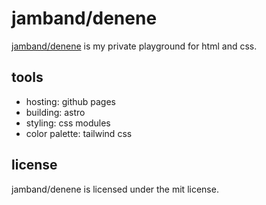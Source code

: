 # jamband/denene

[jamband/denene](https://jamband.github.io/denene/) is my private playground for html and css.

## tools

- hosting: github pages
- building: astro
- styling: css modules
- color palette: tailwind css

## license

jamband/denene is licensed under the mit license.

